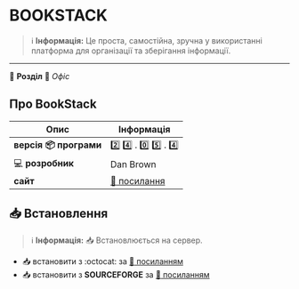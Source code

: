 # BOOKSTACK


> :information_source: **Інформація:** Це проста, самостійна, зручна у використанні платформа для організації та зберігання інформації.

---

:open_file_folder: **Розділ** :bookmark_tabs: *Офіс*

## Про BookStack

| Опис | Інформація |
| ---- | ---------- |
| **версія :package: програми** | :two: :four: . :zero: :five: . :four: |
| :computer: **розробник** | Dan Brown |
| **сайт** | [:link: посилання](https://www.bookstackapp.com/) |

## :inbox_tray: Встановлення

> :information_source: **Інформація:** :inbox_tray: Встановлюється на сервер.

- :inbox_tray: встановити з :octocat: за [:link: посиланням](https://github.com/BookStackApp/BookStack/releases)
- :inbox_tray: встановити з **SOURCEFORGE** за [:link: посиланням](https://sourceforge.net/projects/bookstack.mirror/files/)
